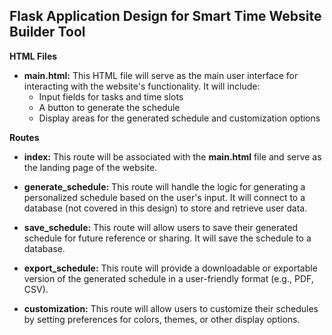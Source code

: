 ## Flask Application Design for Smart Time Website Builder Tool

**HTML Files**

- **main.html:** This HTML file will serve as the main user interface for interacting with the website's functionality. It will include:
  - Input fields for tasks and time slots
  - A button to generate the schedule
  - Display areas for the generated schedule and customization options

**Routes**

- **index:** This route will be associated with the **main.html** file and serve as the landing page of the website.

- **generate_schedule:** This route will handle the logic for generating a personalized schedule based on the user's input. It will connect to a database (not covered in this design) to store and retrieve user data.

- **save_schedule:** This route will allow users to save their generated schedule for future reference or sharing. It will save the schedule to a database.

- **export_schedule:** This route will provide a downloadable or exportable version of the generated schedule in a user-friendly format (e.g., PDF, CSV).

- **customization:** This route will allow users to customize their schedules by setting preferences for colors, themes, or other display options.